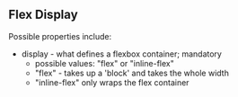 ## Flex Display

Possible properties include:

* display        - what defines a flexbox container; mandatory
  * possible values: "flex" or "inline-flex"
  * "flex" - takes up a 'block' and takes the whole width
  * "inline-flex" only wraps the flex container
